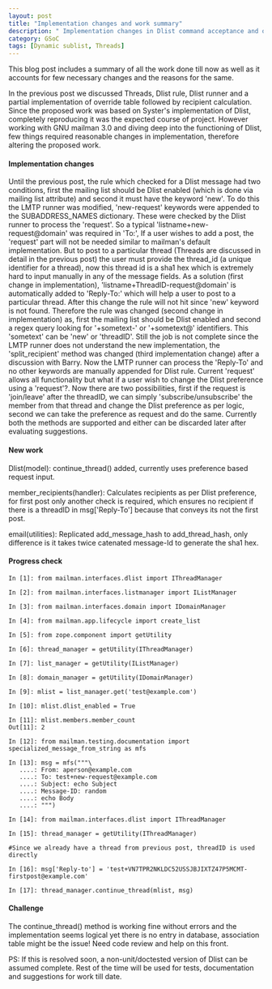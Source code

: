 ```yaml
---
layout: post
title: "Implementation changes and work summary"
description: " Implementation changes in Dlist command acceptance and override method"
category: GSoC
tags: [Dynamic sublist, Threads]
---
```


This blog post includes a summary of all the work done till now as well as it accounts for few necessary changes and the reasons for the same.

In the previous post we discussed Threads, Dlist rule, Dlist runner and a partial implementation of override table followed by recipient calculation. Since the proposed work was based on Syster's implementation of Dlist, completely reproducing it was the expected course of project. However working with GNU mailman 3.0 and diving deep into the functioning of Dlist, few things required reasonable changes in implementation, therefore altering the proposed work.

#### Implementation changes

Until the previous post, the rule which checked for a Dlist message had two conditions, first the mailing list should be Dlist enabled (which is done via mailing list attribute) and second it must have the keyword 'new'. To do this the LMTP runner was modified, 'new-request' keywords were appended to the SUBADDRESS_NAMES dictionary. These were checked by the Dlist runner to process the 'request'. So a typical 'listname+new-request@domain' was required in 'To:', If a user wishes to add a post, the 'request' part will not be needed similar to mailman's default implementation. But to post to a particular thread (Threads are discussed in detail in the previous post) the user must provide the thread_id (a unique identifier for a thread), now this thread id is a sha1 hex which is extremely hard to input manually in any of the message fields. As a solution (first change in implementation), 'listname+ThreadID-request@domain' is automatically added to 'Reply-To:' which will help a user to post to a particular thread. After this change the rule will not hit since 'new' keyword is not found. Therefore the rule was changed (second change in implementation) as, first the mailing list should be Dlist enabled and second a regex query looking for '+sometext-' or '+sometext@' identifiers. This 'sometext' can be 'new' or 'threadID'. Still the job is not complete since the LMTP runner does not understand the new implementation, the 'split_recipient' method was changed (third implementation change) after a discussion with Barry. Now the LMTP runner can process the 'Reply-To' and no other keywords are manually appended for Dlist rule. Current 'request' allows all functionality but what if a user wish to change the Dlist preference using a 'request'?. Now there are two possibilities, first if the request is 'join/leave' after the threadID, we can simply 'subscribe/unsubscribe' the member from that thread and change the Dlist preference as per logic, second we can take the preference as request and do the same. Currently both the methods are supported and either can be discarded later after evaluating suggestions.


#### New work

Dlist(model): continue_thread() added, currently uses preference based request input.

member_recipients(handler): Calculates recipients as per Dlist preference, for first post only another check is required, which ensures no recipient if there is a threadID in msg['Reply-To'] because that conveys its not the first post.

email(utilities): Replicated add_message_hash to add_thread_hash, only difference is it takes twice catenated message-Id to generate the sha1 hex.


#### Progress check

```
In [1]: from mailman.interfaces.dlist import IThreadManager

In [2]: from mailman.interfaces.listmanager import IListManager

In [3]: from mailman.interfaces.domain import IDomainManager

In [4]: from mailman.app.lifecycle import create_list

In [5]: from zope.component import getUtility

In [6]: thread_manager = getUtility(IThreadManager)

In [7]: list_manager = getUtility(IListManager)

In [8]: domain_manager = getUtility(IDomainManager)

In [9]: mlist = list_manager.get('test@example.com')

In [10]: mlist.dlist_enabled = True

In [11]: mlist.members.member_count
Out[11]: 2

In [12]: from mailman.testing.documentation import specialized_message_from_string as mfs

In [13]: msg = mfs("""\
   ....: From: aperson@example.com
   ....: To: test+new-request@example.com
   ....: Subject: echo Subject
   ....: Message-ID: random
   ....: echo Body 
   ....: """)

In [14]: from mailman.interfaces.dlist import IThreadManager

In [15]: thread_manager = getUtility(IThreadManager)

#Since we already have a thread from previous post, threadID is used directly

In [16]: msg['Reply-to'] = 'test+VN7TPR2NKLDC52USSJBJIXTZ47P5MCMT-firstpost@example.com'

In [17]: thread_manager.continue_thread(mlist, msg)

```

#### Challenge

The continue_thread() method is working fine without errors and the implementation seems logical yet there is no entry in database, association table might be the issue! Need code review and help on this front.

PS: If this is resolved soon, a non-unit/doctested version of Dlist can be assumed complete. Rest of the time will be used for tests, documentation and suggestions for work till date. 